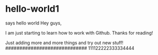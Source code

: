 # hello-world1
says hello world
Hey guys,

I am just starting to learn how to work with Github.
Thanks for reading!

Just adding more and more things and try out new stuff!
#############################
111122222333334444
